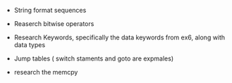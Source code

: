+ String format sequences

+ Reaserch bitwise operators
+ Research Keywords, specifically the data keywords from ex6, along with data types

+ Jump tables ( switch staments and goto are expmales)
+ research the memcpy
